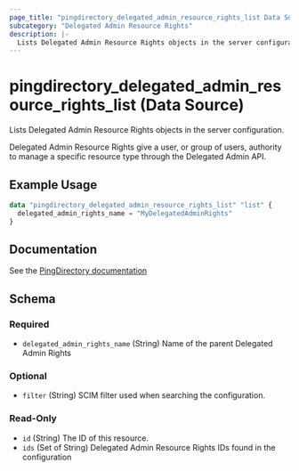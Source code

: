 ```yaml
---
page_title: "pingdirectory_delegated_admin_resource_rights_list Data Source - terraform-provider-pingdirectory"
subcategory: "Delegated Admin Resource Rights"
description: |-
  Lists Delegated Admin Resource Rights objects in the server configuration.
---
```


# pingdirectory_delegated_admin_resource_rights_list (Data Source)

Lists Delegated Admin Resource Rights objects in the server configuration.

Delegated Admin Resource Rights give a user, or group of users, authority to manage a specific resource type through the Delegated Admin API.

## Example Usage

```terraform
data "pingdirectory_delegated_admin_resource_rights_list" "list" {
  delegated_admin_rights_name = "MyDelegatedAdminRights"
}
```

## Documentation
See the [PingDirectory documentation](https://docs.pingidentity.com/r/en-us/pingdirectory-93/pd_da_config_delegated_admin)

<!-- schema generated by tfplugindocs -->
## Schema

### Required

- `delegated_admin_rights_name` (String) Name of the parent Delegated Admin Rights

### Optional

- `filter` (String) SCIM filter used when searching the configuration.

### Read-Only

- `id` (String) The ID of this resource.
- `ids` (Set of String) Delegated Admin Resource Rights IDs found in the configuration

